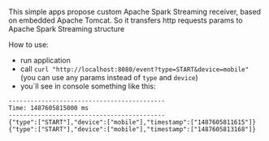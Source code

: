 This simple apps propose custom Apache Spark Streaming receiver, based on embedded Apache Tomcat.
So it transfers http requests params to Apache Spark Streaming structure

How to use:
- run application
- call `curl "http://localhost:8080/event?type=START&device=mobile"` (you can use any params instead of `type` and `device`)
- you`ll see in console something like this:

```
-------------------------------------------
Time: 1487605815000 ms
-------------------------------------------
{"type":["START"],"device":["mobile"],"timestamp":["1487605811615"]}
{"type":["START"],"device":["mobile"],"timestamp":["1487605813168"]}
```